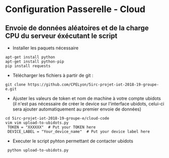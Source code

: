 # Configuration Passerelle - Cloud

## Envoie de données aléatoires et de la charge CPU du serveur éxécutant le script

- Installer les paquets nécessaire
```
apt-get install python
apt-get install python-pip
pip install requests

```
- Télécharger les fichiers à partir de git :
```
git clone https://github.com/CPELyon/5irc-projet-iot-2018-19-groupe-e.git
```
- Ajuster les valeurs de token et nom de machine à votre compte ubidots (il n'est pas nécessaire de créer le device sur l'interface ubidots, celui-ci sera ajouter automatiquement au premier envoie de données)
```
cd 5irc-projet-iot-2018-19-groupe-e/cloud-code
vim vim upload-to-ubidots.py
 TOKEN = "XXXXXX"  # Put your TOKEN here
 DEVICE_LABEL = "Your_device_name"  # Put your device label here

```
- Executer le script pyhton permettant de contacter ubidots
```
 python upload-to-ubidots.py
```
